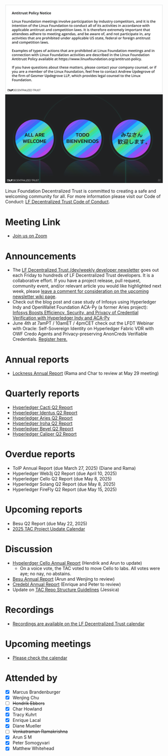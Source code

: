 [//]: # (SPDX-License-Identifier: CC-BY-4.0)

![Antitrust Policy Notice](../images/antitrust-policy-notice.png "Antitrust Policy Notice")
![All are Welcome in the LF Decentralized Trust Community](../images/all-are-welcome.png "All are Welcome in the LF Decentralized Trust Community")

Linux Foundation Decentralized Trust is committed to creating a safe and welcoming community for all. For more information please visit our Code of Conduct: [LF Decentralized Trust Code of Conduct](../../governing-documents/code-of-conduct.md).

# Meeting Link
- [Join us on Zoom](https://zoom-lfx.platform.linuxfoundation.org/meeting/95530440160?password=6e6b9a15-a635-497e-a6ce-078e6b1d2b49)

# Announcements
- The [LF Decentralized Trust /dev/weekly developer newsletter](https://lf-hyperledger.atlassian.net/wiki/spaces/DR/pages/17170445/dev+weekly+Newsletter) goes out each Friday to hundreds of LF Decentralized Trust developers. It is a collaborative effort. If you have a project release, pull request, community event, and/or relevant article you would like highlighted next week, please [leave a comment for consideration on the upcoming newsletter wiki page](https://lf-hyperledger.atlassian.net/wiki/spaces/DR/pages/75268141/2025).
- Check out the blog post and case study of Infosys using Hyperledger Indy and OpenWallet Foundation ACA-Py (a former Aries project): [Infosys Boosts Efficiency, Security, and Privacy of Credential Verification with Hyperledger Indy and ACA-Py](https://www.lfdecentralizedtrust.org/blog/infosys-boosts-efficiency-security-and-privacy-of-credential-verification-with-hyperledger-indy-and-aca-py)
- June 4th at 7amPT / 10amET / 4pmCET check out the LFDT Webinar with Oracle: Self-Sovereign Identity on Hyperledger Fabric VDR with OWF Credo Agents and Privacy-preserving AnonCreds Verifiable Credentials. [Register here.](https://zoom.us/webinar/register/2916754539169/WN_hebCBfWhSgG5juuK0yUDVw#/registration)

# Annual reports
- [Lockness Annual Report](https://github.com/LF-Decentralized-Trust/governance/pull/149) (Rama and Char to review at May 29 meeting)

# Quarterly reports
- [Hyperledger Cacti Q2 Report](https://github.com/LF-Decentralized-Trust/governance/pull/132)
- [Hyperledger Identus Q2 Report](https://github.com/LF-Decentralized-Trust/governance/pull/137)
- [Hyperledger Aries Q2 Report](https://github.com/LF-Decentralized-Trust/governance/pull/142)
- [Hyperledger Iroha Q2 Report](https://github.com/LF-Decentralized-Trust/governance/pull/143)
- [Hyperledger Bevel Q2 Report](https://github.com/LF-Decentralized-Trust/governance/pull/146)
- [Hyperledger Caliper Q2 Report](https://github.com/LF-Decentralized-Trust/governance/pull/151)

# Overdue reports
- ToIP Annual Report (due March 27, 2025) (Diane and Rama)
- Hyperledger Web3j Q2 Report (due April 10, 2025)
- Hyperledger Cello Q2 Report (due May 8, 2025)
- Hyperledger Solang Q2 Report (due May 8, 2025)
- Hyperledger FireFly Q2 Report (due May 15, 2025)

# Upcoming reports
- Besu Q2 Report (due May 22, 2025)
- [2025 TAC Project Update Calendar](../../project-updates/2025/2025-schedule.md)

# Discussion
- [Hypelerdger Cello Annual Report](https://github.com/LF-Decentralized-Trust/governance/pull/118) (Hendrik and Arun to update)
    - On a voice vote, the TAC voted to move Cello to labs. All votes were aye; no nay, no abstains.
- [Besu Annual Report](https://github.com/LF-Decentralized-Trust/governance/pull/129) (Arun and Wenjing to review)
- [Credebl Annual Report](https://github.com/LF-Decentralized-Trust/governance/pull/138) (Enrique and Peter to review)
- Update on [TAC Repo Structure Guidelines](https://github.com/LF-Decentralized-Trust/governance/pull/153) (Jessica)

# Recordings
- [Recordings are available on the LF Decentralized Trust calendar](https://zoom-lfx.platform.linuxfoundation.org/meetings/lf-decentralized-trust)

# Upcoming meetings
- [Please check the calendar](https://zoom-lfx.platform.linuxfoundation.org/meetings/lf-decentralized-trust)

# Attended by

- [x] Marcus Brandenburger
- [x] Wenjing Chu
- [ ] ~~Hendrik Ebbers~~
- [x] Char Howland
- [x] Tracy Kuhrt
- [x] Enrique Lacal
- [x] Diane Mueller
- [ ] ~~Venkatraman Ramakrishna~~
- [x] Arun S M
- [x] Peter Somogyvari
- [x] Matthew Whitehead
